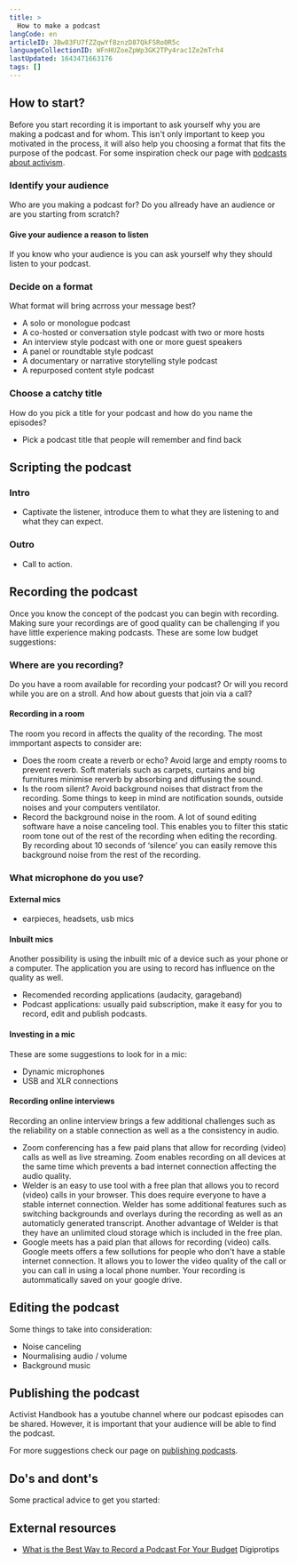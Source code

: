 ```yaml
---
title: >
  How to make a podcast
langCode: en
articleID: JBw83FU7fZZqwYf8znzD87QkFSRo0R5c
languageCollectionID: WFnHUZoeZpWp3GK2TPy4rac1Ze2mTrh4
lastUpdated: 1643471663176
tags: []
---
```


## How to start?

Before you start recording it is important to ask yourself why you are making a podcast and for whom. This isn't only important to keep you motivated in the process, it will also help you choosing a format that fits the purpose of the podcast. For some inspiration check our page with [podcasts about activism](/resources/podcasts).

### Identify your audience

Who are you making a podcast for? Do you allready have an audience or are you starting from scratch?

#### Give your audience a reason to listen

If you know who your audience is you can ask yourself why they should listen to your podcast.

### Decide on a format

What format will bring acrross your message best?

-   A solo or monologue podcast
-   A co-hosted or conversation style podcast with two or more hosts
-   An interview style podcast with one or more guest speakers
-   A panel or roundtable style podcast
-   A documentary or narrative storytelling style podcast
-   A repurposed content style podcast

### Choose a catchy title

How do you pick a title for your podcast and how do you name the episodes?

-   Pick a podcast title that people will remember and find back

## Scripting the podcast

### Intro

-   Captivate the listener, introduce them to what they are listening to and what they can expect.

### Outro

-   Call to action.

## Recording the podcast

Once you know the concept of the podcast you can begin with recording. Making sure your recordings are of good quality can be challenging if you have little experience making podcasts. These are some low budget suggestions:

### Where are you recording?

Do you have a room available for recording your podcast? Or will you record while you are on a stroll. And how about guests that join via a call?

#### Recording in a room

The room you record in affects the quality of the recording. The most immportant aspects to consider are:

-   Does the room create a reverb or echo? Avoid large and empty rooms to prevent reverb. Soft materials such as carpets, curtains and big furnitures minimise rerverb by absorbing and diffusing the sound.
-   Is the room silent? Avoid background noises that distract from the recording. Some things to keep in mind are notification sounds, outside noises and your computers ventilator.
-   Record the background noise in the room. A lot of sound editing software have a noise canceling tool. This enables you to filter this static room tone out of the rest of the recording when editing the recording. By recording about 10 seconds of ‘silence’ you can easily remove this background noise from the rest of the recording.

### What microphone do you use?

#### External mics

-   earpieces, headsets, usb mics

#### Inbuilt mics

Another possibility is using the inbuilt mic of a device such as your phone or a computer. The application you are using to record has influence on the quality as well.

-   Recomended recording applications (audacity, garageband)
-   Podcast applications: usually paid subscription, make it easy for you to record, edit and publish podcasts.

#### Investing in a mic

These are some suggestions to look for in a mic:

-   Dynamic microphones
-   USB and XLR connections

#### Recording online interviews

Recording an online interview brings a few additional challenges such as the reliability on a stable connection as well as a the consistency in audio.

-   Zoom conferencing has a few paid plans that allow for recording (video) calls as well as live streaming. Zoom enables recording on all devices at the same time which prevents a bad internet connection affecting the audio quality.
-   Welder is an easy to use tool with a free plan that allows you to record (video) calls in your browser. This does require everyone to have a stable internet connection. Welder has some additional features such as switching backgrounds and overlays during the recording as well as an automaticly generated transcript. Another advantage of Welder is that they have an unlimited cloud storage which is included in the free plan.
-   Google meets has a paid plan that allows for recording (video) calls. Google meets offers a few sollutions for people who don't have a stable internet connection. It allows you to lower the video quality of the call or you can call in using a local phone number. Your recording is autommatically saved on your google drive.

## Editing the podcast

Some things to take into consideration:

-   Noise canceling
-   Nourmalising audio / volume
-   Background music

## Publishing the podcast

Activist Handbook has a youtube channel where our podcast episodes can be shared. However, it is important that your audience will be able to find the podcast.

For more suggestions check our page on [publishing podcasts](/tools/podcasts).

## Do's and dont's

Some practical advice to get you started:

## External resources

-   [What is the Best Way to Record a Podcast For Your Budget](https://www.digiprotips.com/what-is-the-best-way-to-record-a-podcast-for-your-budget/) Digiprotips